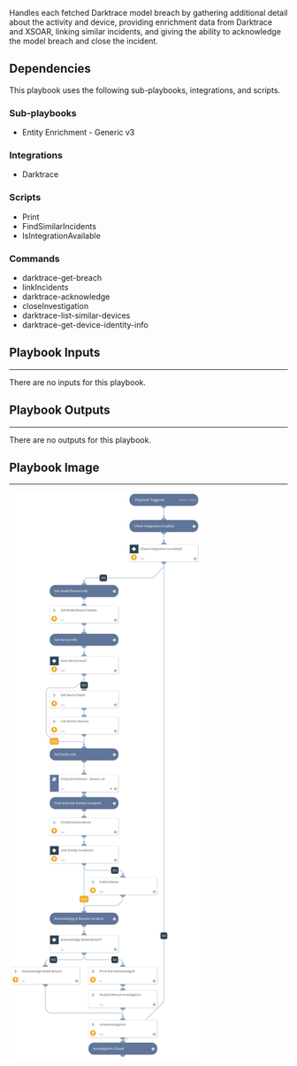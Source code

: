 Handles each fetched Darktrace model breach by gathering additional detail about the activity and device, providing enrichment data from Darktrace and XSOAR, linking similar incidents, and giving the ability to acknowledge the model breach and close the incident.

## Dependencies

This playbook uses the following sub-playbooks, integrations, and scripts.

### Sub-playbooks

* Entity Enrichment - Generic v3

### Integrations

* Darktrace

### Scripts

* Print
* FindSimilarIncidents
* IsIntegrationAvailable

### Commands

* darktrace-get-breach
* linkIncidents
* darktrace-acknowledge
* closeInvestigation
* darktrace-list-similar-devices
* darktrace-get-device-identity-info

## Playbook Inputs

---
There are no inputs for this playbook.

## Playbook Outputs

---
There are no outputs for this playbook.

## Playbook Image

---
![Handle Darktrace Model Breach](https://raw.githubusercontent.com/katherinemcgauleydarktrace/DarktraceXSOARImages/master/Handle_Darktrace_Model_Breach_Wed_Dec_02_2020.png)